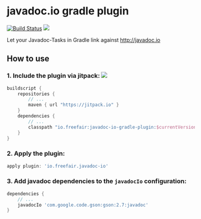 # javadoc.io gradle plugin
[![Build Status](https://travis-ci.org/freefair/javadoc-io-gradle-plugin.svg?branch=master)](https://travis-ci.org/freefair/javadoc-io-gradle-plugin) [![](https://jitpack.io/v/io.freefair/javadoc-io-gradle-plugin.svg)](https://jitpack.io/#io.freefair/javadoc-io-gradle-plugin)

Let your Javadoc-Tasks in Gradle link against http://javadoc.io

## How to use

### 1. Include the plugin via jitpack: [![](https://jitpack.io/v/io.freefair/javadoc-io-gradle-plugin.svg)](https://jitpack.io/#io.freefair/javadoc-io-gradle-plugin)
```gradle
buildscript {
    repositories {
        // ...
        maven { url "https://jitpack.io" }
    }
    dependencies {
        // ...
        classpath "io.freefair:javadoc-io-gradle-plugin:$currentVersion"
    }
}
```

### 2. Apply the plugin:
```gradle
apply plugin: 'io.freefair.javadoc-io'
```

### 3. Add javadoc dependencies to the `javadocIo` configuration:
```gradle
dependencies {
    // ...
    javadocIo 'com.google.code.gson:gson:2.7:javadoc'
}
```

